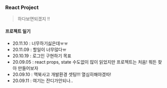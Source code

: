### React Project 

> 하다보면되겠지 !!


#### 프로젝트 일기 
* 20.11.10 : 너무하기싫은데ㅠㅠ
* 20.11.09 : 할일이 너무많다ㅠ
* 20.10.19 : 로그인 구현하기 목표
* 20.09.05 : react props, state 수도없이 많이 읽었지만 프로젝트는 처음! 뭐든 찾아 만들어보자   
* 20.09.10 : 맥북사고 개발환경 셋팅!!! 열심히해야겠따!
* 20.09.11 : 여기는 잔디가안되나..
